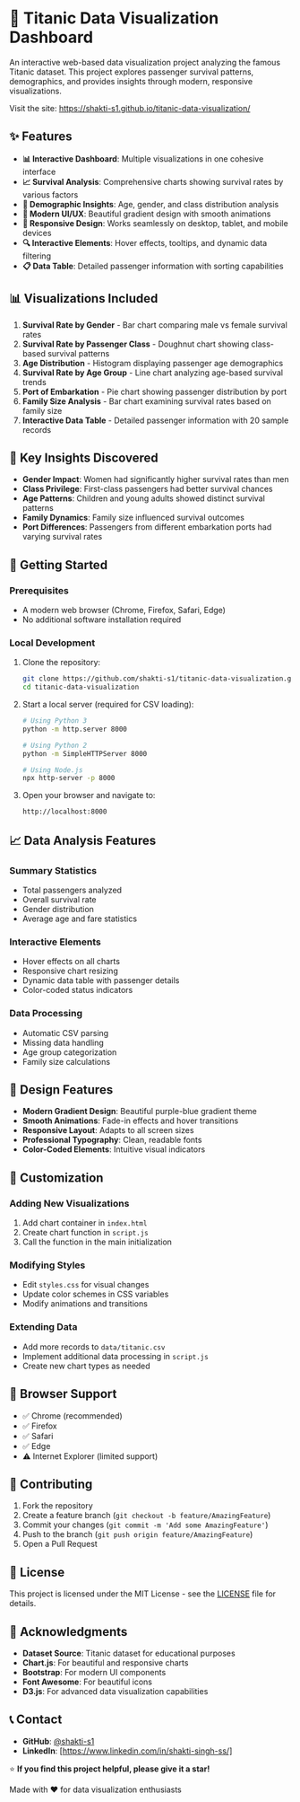 # 🚢 Titanic Data Visualization Dashboard

An interactive web-based data visualization project analyzing the famous Titanic dataset. This project explores passenger survival patterns, demographics, and provides insights through modern, responsive visualizations.

Visit the site: https://shakti-s1.github.io/titanic-data-visualization/

## ✨ Features

- **📊 Interactive Dashboard**: Multiple visualizations in one cohesive interface
- **📈 Survival Analysis**: Comprehensive charts showing survival rates by various factors
- **👥 Demographic Insights**: Age, gender, and class distribution analysis
- **🎨 Modern UI/UX**: Beautiful gradient design with smooth animations
- **📱 Responsive Design**: Works seamlessly on desktop, tablet, and mobile devices
- **🔍 Interactive Elements**: Hover effects, tooltips, and dynamic data filtering
- **📋 Data Table**: Detailed passenger information with sorting capabilities

## 📊 Visualizations Included

1. **Survival Rate by Gender** - Bar chart comparing male vs female survival rates
2. **Survival Rate by Passenger Class** - Doughnut chart showing class-based survival patterns
3. **Age Distribution** - Histogram displaying passenger age demographics
4. **Survival Rate by Age Group** - Line chart analyzing age-based survival trends
5. **Port of Embarkation** - Pie chart showing passenger distribution by port
6. **Family Size Analysis** - Bar chart examining survival rates based on family size
7. **Interactive Data Table** - Detailed passenger information with 20 sample records

## 🎯 Key Insights Discovered

- **Gender Impact**: Women had significantly higher survival rates than men
- **Class Privilege**: First-class passengers had better survival chances
- **Age Patterns**: Children and young adults showed distinct survival patterns
- **Family Dynamics**: Family size influenced survival outcomes
- **Port Differences**: Passengers from different embarkation ports had varying survival rates

## 🎯 Getting Started

### Prerequisites
- A modern web browser (Chrome, Firefox, Safari, Edge)
- No additional software installation required

### Local Development
1. Clone the repository:
   ```bash
   git clone https://github.com/shakti-s1/titanic-data-visualization.git
   cd titanic-data-visualization
   ```

2. Start a local server (required for CSV loading):
   ```bash
   # Using Python 3
   python -m http.server 8000
   
   # Using Python 2
   python -m SimpleHTTPServer 8000
   
   # Using Node.js
   npx http-server -p 8000
   ```

3. Open your browser and navigate to:
   ```
   http://localhost:8000
   ```

## 📈 Data Analysis Features

### Summary Statistics
- Total passengers analyzed
- Overall survival rate
- Gender distribution
- Average age and fare statistics

### Interactive Elements
- Hover effects on all charts
- Responsive chart resizing
- Dynamic data table with passenger details
- Color-coded status indicators

### Data Processing
- Automatic CSV parsing
- Missing data handling
- Age group categorization
- Family size calculations

## 🎨 Design Features

- **Modern Gradient Design**: Beautiful purple-blue gradient theme
- **Smooth Animations**: Fade-in effects and hover transitions
- **Responsive Layout**: Adapts to all screen sizes
- **Professional Typography**: Clean, readable fonts
- **Color-Coded Elements**: Intuitive visual indicators

## 🎯 Customization

### Adding New Visualizations
1. Add chart container in `index.html`
2. Create chart function in `script.js`
3. Call the function in the main initialization

### Modifying Styles
- Edit `styles.css` for visual changes
- Update color schemes in CSS variables
- Modify animations and transitions

### Extending Data
- Add more records to `data/titanic.csv`
- Implement additional data processing in `script.js`
- Create new chart types as needed

## 🤖 Browser Support

- ✅ Chrome (recommended)
- ✅ Firefox
- ✅ Safari
- ✅ Edge
- ⚠️ Internet Explorer (limited support)

## 🤝 Contributing

1. Fork the repository
2. Create a feature branch (`git checkout -b feature/AmazingFeature`)
3. Commit your changes (`git commit -m 'Add some AmazingFeature'`)
4. Push to the branch (`git push origin feature/AmazingFeature`)
5. Open a Pull Request

## 📄 License

This project is licensed under the MIT License - see the [LICENSE](LICENSE) file for details.

## 🤝 Acknowledgments

- **Dataset Source**: Titanic dataset for educational purposes
- **Chart.js**: For beautiful and responsive charts
- **Bootstrap**: For modern UI components
- **Font Awesome**: For beautiful icons
- **D3.js**: For advanced data visualization capabilities

## 📞 Contact

- **GitHub**: [@shakti-s1](https://github.com/shakti-s1)
- **LinkedIn**: [https://www.linkedin.com/in/shakti-singh-ss/]




⭐ **If you find this project helpful, please give it a star!**

Made with ❤️ for data visualization enthusiasts  
